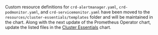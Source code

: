 Custom resource definitions for `crd-alertmanager.yaml`, `crd-podmonitor.yaml`, and `crd-servicemonitor.yaml` have been moved to the `resources/cluster-essentials/templates` folder and will be maintained in the chart. Along with the next update of the Prometheus Operator chart, update the listed files in the [Cluster Essentials](https://github.com/kyma-project/kyma/tree/master/resources/cluster-essentials) chart.
